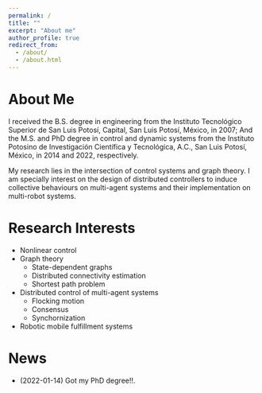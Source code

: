 ```yaml
---
permalink: /
title: ""
excerpt: "About me"
author_profile: true
redirect_from: 
  - /about/
  - /about.html
---
```


# About Me
I received the B.S. degree in engineering from the Instituto Tecnológico Superior de San Luis Potosí, Capital, San Luis Potosí, México, in 2007; And the M.S. and PhD degree in control and dynamic systems from the Instituto Potosino de Investigación Científica y Tecnológica, A.C., San Luis Potosí, México, in 2014 and 2022, respectively.

My research lies in the intersection of control systems and graph theory. I am specially interest on the design of distributed controllers to induce collective behaviours on multi-agent systems and their implementation on multi-robot systems.

# Research Interests
- Nonlinear control
- Graph theory
  - State-dependent graphs
  - Distributed connectivity estimation
  - Shortest path problem
- Distributed control of multi-agent systems
  - Flocking motion
  - Consensus
  - Synchornization
- Robotic mobile fulfillment systems

# News
- (2022-01-14) Got my PhD degree!!.
